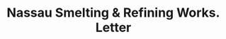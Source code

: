 ---
doi: 10.7916/D8K94KRT
date_other: '1000'
date_other_textual: 1000-1999
form: correspondence
genre:
- Letters (correspondence)
name:
- Nassau Smelting & Refining Works
object_in_context_url: https://biggert.cul.columbia.edu/items/view/ave_biggert_01913
subject_hierarchical_geographic:
- New York, New York, United States
subject_name:
- Nassau Smelting & Refining Works
title: Nassau Smelting & Refining Works. Letter
sort_title: Nassau Smelting & Refining Works. Letter
call_number: ave_biggert_01913
coordinates:
- 40.71277777777778,-74.00583333333333
pid: ave_biggert_01913
identifiers: ave_biggert_01913
thumbnail: false
permalink: /biggert/ave_biggert_01913/
layout: iiif-image-page
---